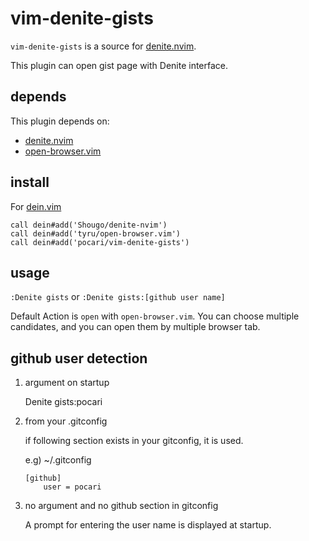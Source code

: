 # vim-denite-gists

`vim-denite-gists` is a source for [denite.nvim](https://github.com/Shougo/denite.nvim).

This plugin can open gist page with Denite interface.

## depends

This plugin depends on:

* [denite.nvim](https://github.com/Shougo/denite.nvim)
* [open-browser.vim](https://github.com/tyru/open-browser)

## install

For [dein.vim](https://github.com/Shougo/dein.vim)

   ```
   call dein#add('Shougo/denite-nvim')
   call dein#add('tyru/open-browser.vim')
   call dein#add('pocari/vim-denite-gists')
   ```

## usage

`:Denite gists`
or
`:Denite gists:[github user name]`

Default Action is `open` with `open-browser.vim`.
You can choose multiple candidates, and you can open them by multiple browser tab.

## github user detection

1. argument on startup

    Denite gists:pocari

2. from your .gitconfig
   
    if following section exists in your gitconfig, it is used.
    
    e.g) ~/.gitconfig
    ```
    [github]
    	user = pocari
    ```

3. no argument and no github section in gitconfig
    
    A prompt for entering the user name is displayed at startup.

